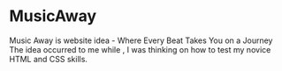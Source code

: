 # MusicAway
Music Away is website idea - Where Every Beat Takes You on a Journey </br>
The idea occurred to me while , I was thinking on how to test my novice HTML and CSS skills.
